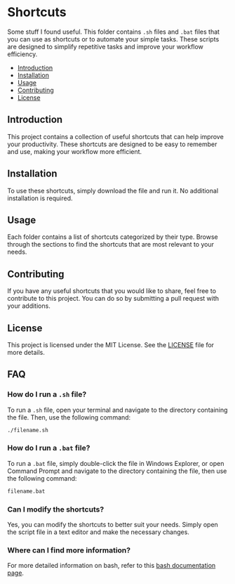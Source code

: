 # Shortcuts

Some stuff I found useful.
This folder contains `.sh` files and `.bat` files that you can use as shortcuts or to automate your simple tasks. These scripts are designed to simplify repetitive tasks and improve your workflow efficiency.

- [Introduction](#introduction)
- [Installation](#installation)
- [Usage](#usage)
- [Contributing](#contributing)
- [License](#license)

## Introduction

This project contains a collection of useful shortcuts that can help improve your productivity. These shortcuts are designed to be easy to remember and use, making your workflow more efficient.

## Installation

To use these shortcuts, simply download the file and run it. No additional installation is required.

## Usage

Each folder contains a list of shortcuts categorized by their type. Browse through the sections to find the shortcuts that are most relevant to your needs.

## Contributing

If you have any useful shortcuts that you would like to share, feel free to contribute to this project. You can do so by submitting a pull request with your additions.

## License

This project is licensed under the MIT License. See the [LICENSE](LICENSE) file for more details.

## FAQ

### How do I run a `.sh` file?

To run a `.sh` file, open your terminal and navigate to the directory containing the file. Then, use the following command:

```sh
./filename.sh
```

### How do I run a `.bat` file?

To run a `.bat` file, simply double-click the file in Windows Explorer, or open Command Prompt and navigate to the directory containing the file, then use the following command:

```bat
filename.bat
```

### Can I modify the shortcuts?

Yes, you can modify the shortcuts to better suit your needs. Simply open the script file in a text editor and make the necessary changes.

### Where can I find more information?

For more detailed information on bash, refer to this [bash documentation page](https://www.gnu.org/savannah-checkouts/gnu/bash/manual/bash.html).
